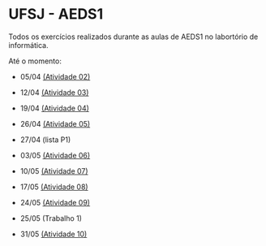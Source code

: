 # UFSJ - AEDS1

Todos os exercícios realizados durante as aulas de AEDS1 no labortório de informática.

Até o momento:

- 05/04 [(Atividade 02)](atividade02/atividade02.md)

- 12/04 [(Atividade 03)](atividade03/atividade03.md)

- 19/04 [(Atividade 04)](atividade04/atividade04.md)

- 26/04 [(Atividade 05)](atividade05/atividade05.md)

- 27/04 (lista P1)

- 03/05 [(Atividade 06)](atividade06/atividade06.md)

- 10/05 [(Atividade 07)](atividade07/atividade07.md)

- 17/05 [(Atividade 08)](atividade08/atividade08.md)

- 24/05 [(Atividade 09)](atividade09/atividade09.md)

- 25/05 (Trabalho 1)

- 31/05 [(Atividade 10)](atividade10/atividade10.md)